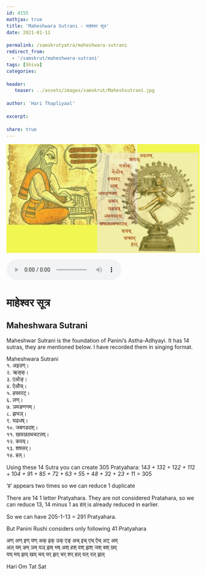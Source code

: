 ```yaml
---    
id: 4155    
mathjax: true    
title: 'Maheshwara Sutrani - माहेश्वर सूत्र'    
date: 2021-01-11    

permalink: /samskrutyatra/maheshwara-sutrani
redirect_from: 
  - '/samskrut/maheshwara-sutrani'
tags: [Shiva]    
categories:    
    
header:    
   teaser: ../assets/images/samskrut/Maheshsutrani.jpg    
    
author: 'Hari Thapliyaal'    
    
excerpt:    
    
share: true    
---    
```

    
![](../assets/images/samskrut/Maheshsutrani.jpg)    
    
    
    
<audio controls>
  <source src="https://raw.githubusercontent.com/dasarpai/DAI-mp3/main/dasarpai-mp3/017-MaheshwaraSutrani.m4a" type="audio/m4a">
  Your browser does not support the audio element.
</audio>     
    
# माहेश्वर सूत्र    
## Maheshwara Sutrani    
      
Maheshwar Sutrani is the foundation of Panini’s Astha-Adhyayi. It has 14 sutras, they are mentioned below. I have recorded them in singing format.    
    
Maheshwara Sutrani    
१. अइउण्।    
२. ऋऌक्।    
३. एओङ्।    
४. ऐऔच्।    
५. हयवरट्।    
६. लण्।    
७. ञमङणनम्।    
८. झभञ्।    
९. घढधष्।    
१०. जबगडदश्।    
११. खफछठथचटतव्।    
१२. कपय्।    
१३. शषसर्।    
१४. हल्।    
    
Using these 14 Sutra you can create 305 Pratyahara: 14*3 + 13*2 + 12*2 + 11*2 + 10*4 + 9*1 + 8*5 + 7*2 + 6*3 + 5*5 + 4*8 + 3*2 + 2*3 + 1*1 = 305    
    
    
‘ह’ appears two times so we can reduce 1 duplicate    
    
    
There are 14 1 letter Pratyahara. They are not considered Pratahara, so we can reduce 13, 14 minus 1 as हल् is already reduced in earlier.    
    
    
So we can have 205-1-13 = 291 Pratyahara.    
    
But Panini Rushi considers only following 41 Pratyahara    
    
अण् अण् इण् यण् अक् इक् उक् एङ् अच् इच् एच् ऐच् अट् अम्    
अल् यम् ङम् ञम् यञ् झष् भष् अश् हश् वश् झश् जश् बश् छव्    
यय् मय् झय् खय् चय् यर् झर् चर् शर् हल् वल् रल् झल्    
    
Hari Om Tat Sat    
    
